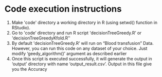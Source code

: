 # ﻿Code execution instructions

1.	Make 'code' directory a working directory in R (using setwd() function in RStudio).
2.	Go to 'code’ directory and run R script 'decisionTreeGreedy.R’ or 'decisionTreeGreedyKfold.R’'
3.	By default 'decisionTreeGreedy.R’ will run on “Blood transfusion” Data. However, you can run this code on any dataset of your choice. Just modify ‘geedy_algorithm()’ argument as described earlier
4.	Once this script is executed successfully, it will generate the output in ‘output’ directory with name ‘output_result.csv’. Output in this file give you the Accuracy
